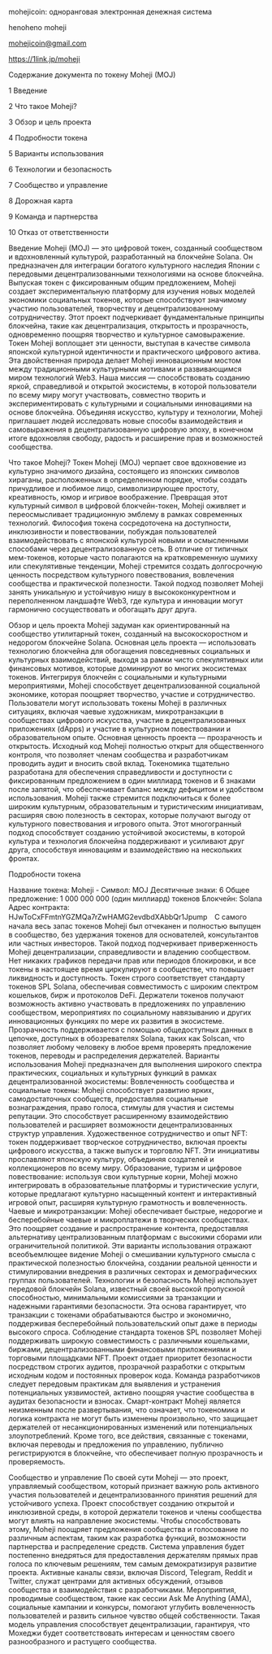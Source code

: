 mohejicoin: одноранговая электронная денежная система

henoheno moheji

mohejicoin@gmail.com

https://1link.jp/moheji

Содержание документа по токену Moheji (MOJ)

1 Введение

2 Что такое Moheji?

3 Обзор и цель проекта

4 Подробности токена

5 Варианты использования

6 Технологии и безопасность

7 Сообщество и управление

8 Дорожная карта

9 Команда и партнерства

10 Отказ от ответственности

Введение Moheji (MOJ) — это цифровой токен, созданный сообществом и вдохновленный культурой, разработанный на блокчейне Solana. Он предназначен для интеграции богатого культурного наследия Японии с передовыми децентрализованными технологиями на основе блокчейна. Выпуская токен с фиксированным общим предложением, Moheji создает экспериментальную платформу для изучения новых моделей экономики социальных токенов, которые способствуют значимому участию пользователей, творчеству и децентрализованному сотрудничеству. Этот проект подчеркивает фундаментальные принципы блокчейна, такие как децентрализация, открытость и прозрачность, одновременно поощряя творчество и культурное самовыражение. Токен Moheji воплощает эти ценности, выступая в качестве символа японской культурной идентичности и практического цифрового актива. Эта двойственная природа делает Moheji инновационным мостом между традиционными культурными мотивами и развивающимся миром технологий Web3. Наша миссия — способствовать созданию яркой, справедливой и открытой экосистемы, в которой пользователи по всему миру могут участвовать, совместно творить и экспериментировать с культурными и социальными инновациями на основе блокчейна. Объединяя искусство, культуру и технологии, Moheji приглашает людей исследовать новые способы взаимодействия и самовыражения в децентрализованную цифровую эпоху, в конечном итоге вдохновляя свободу, радость и расширение прав и возможностей сообщества.

Что такое Moheji? Токен Moheji (MOJ) черпает свое вдохновение из культурно значимого дизайна, состоящего из японских символов хираганы, расположенных в определенном порядке, чтобы создать причудливое и любимое лицо, символизирующее простоту, креативность, юмор и игривое воображение. Превращая этот культурный символ в цифровой блокчейн-токен, Moheji оживляет и переосмысливает традиционную эмблему в рамках современных технологий. Философия токена сосредоточена на доступности, инклюзивности и повествовании, побуждая пользователей взаимодействовать с японской культурой новыми и осмысленными способами через децентрализованную сеть. В отличие от типичных мем-токенов, которые часто полагаются на кратковременную шумиху или спекулятивные тенденции, Moheji стремится создать долгосрочную ценность посредством культурного повествования, вовлечения сообщества и практической полезности. Такой подход позволяет Moheji занять уникальную и устойчивую нишу в высококонкурентном и переполненном ландшафте Web3, где культура и инновации могут гармонично сосуществовать и обогащать друг друга.

Обзор и цель проекта Moheji задуман как ориентированный на сообщество утилитарный токен, созданный на высокоскоростном и недорогом блокчейне Solana. Основная цель проекта — использовать технологию блокчейна для обогащения повседневных социальных и культурных взаимодействий, выходя за рамки чисто спекулятивных или финансовых мотивов, которые доминируют во многих экосистемах токенов. Интегрируя блокчейн с социальными и культурными мероприятиями, Moheji способствует децентрализованной социальной экономике, которая поощряет творчество, участие и сотрудничество. Пользователи могут использовать токены Moheji в различных ситуациях, включая чаевые художникам, микротранзакции в сообществах цифрового искусства, участие в децентрализованных приложениях (dApps) и участие в культурном повествовании и образовательном опыте. Основная ценность проекта — прозрачность и открытость. Исходный код Moheji полностью открыт для общественного контроля, что позволяет членам сообщества и разработчикам проводить аудит и вносить свой вклад. Токеномика тщательно разработана для обеспечения справедливости и доступности с фиксированным предложением в один миллиард токенов и 6 знаками после запятой, что обеспечивает баланс между дефицитом и удобством использования. Moheji также стремится подключиться к более широким культурным, образовательным и туристическим инициативам, расширяя свою полезность в секторах, которые получают выгоду от культурного повествования и игрового опыта. Этот многогранный подход способствует созданию устойчивой экосистемы, в которой культура и технология блокчейна поддерживают и усиливают друг друга, способствуя инновациям и взаимодействию на нескольких фронтах.

Подробности токена

Название токена: Moheji - Символ: MOJ
Десятичные знаки: 6
Общее предложение: 1 000 000 000 (один миллиард) токенов
Блокчейн: Solana
Адрес контракта: HJwToCxFFmtnYGZMQa7rZwHAMG2evdbdXAbbQr1Jpump　С самого начала весь запас токенов Moheji был отчеканен и полностью выпущен в сообщество, без удержания токенов для основателей, консультантов или частных инвесторов. Такой подход подчеркивает приверженность Moheji децентрализации, справедливости и владению сообществом. Нет никаких графиков передачи прав или периодов блокировки, и все токены в настоящее время циркулируют в сообществе, что повышает ликвидность и доступность. Токен строго соответствует стандарту токенов SPL Solana, обеспечивая совместимость с широким спектром кошельков, бирж и протоколов DeFi. Держатели токенов получают возможность активно участвовать в предложениях по управлению сообществом, мероприятиях по социальному навязыванию и других инновационных функциях по мере их развития в экосистеме. Прозрачность поддерживается с помощью общедоступных данных в цепочке, доступных в обозревателях Solana, таких как Solscan, что позволяет любому человеку в любое время проверять предложение токенов, переводы и распределения держателей. Варианты использования Moheji предназначен для выполнения широкого спектра практических, социальных и культурных функций в рамках децентрализованной экосистемы:
Вовлеченность сообщества и социальные токены: Moheji способствует развитию ярких, самодостаточных сообществ, предоставляя социальные вознаграждения, право голоса, стимулы для участия и системы репутации. Это способствует расширенному взаимодействию пользователей и расширяет возможности децентрализованных структур управления.
Художественное сотрудничество и опыт NFT: токен поддерживает творческое сотрудничество, включая проекты цифрового искусства, а также выпуск и торговлю NFT. Эти инициативы прославляют японскую культуру, объединяя создателей и коллекционеров по всему миру.
Образование, туризм и цифровое повествование: используя свои культурные корни, Moheji можно интегрировать в образовательные платформы и туристические услуги, которые предлагают культурно насыщенный контент и интерактивный игровой опыт, расширяя культурную грамотность и вовлеченность.
Чаевые и микротранзакции: Moheji обеспечивает быстрые, недорогие и бесперебойные чаевые и микроплатежи в творческих сообществах. Это поощряет создание и распространение контента, предоставляя альтернативу централизованным платформам с высокими сборами или ограничительной политикой. Эти варианты использования отражают всеобъемлющее видение Moheji о смешивании культурного смысла с практической полезностью блокчейна, создании реальной ценности и стимулировании внедрения в различных секторах и демографических группах пользователей.
Технологии и безопасность Moheji использует передовой блокчейн Solana, известный своей высокой пропускной способностью, минимальными комиссиями за транзакции и надежными гарантиями безопасности. Эта основа гарантирует, что транзакции с токенами обрабатываются быстро и экономично, поддерживая бесперебойный пользовательский опыт даже в периоды высокого спроса. Соблюдение стандарта токенов SPL позволяет Moheji поддерживать широкую совместимость с различными кошельками, биржами, децентрализованными финансовыми приложениями и торговыми площадками NFT. Проект отдает приоритет безопасности посредством строгих аудитов, прозрачной разработки с открытым исходным кодом и постоянных проверок кода. Команда разработчиков следует передовым практикам для выявления и устранения потенциальных уязвимостей, активно поощряя участие сообщества в аудитах безопасности и взносах. Смарт-контракт Moheji является неизменным после развертывания, что означает, что токеномика и логика контракта не могут быть изменены произвольно, что защищает держателей от несанкционированных изменений или потенциальных злоупотреблений. Кроме того, все действия, связанные с токенами, включая переводы и предложения по управлению, публично регистрируются в блокчейне, что обеспечивает полную прозрачность и проверяемость.

Сообщество и управление По своей сути Moheji — это проект, управляемый сообществом, который признает важную роль активного участия пользователей и децентрализованного принятия решений для устойчивого успеха. Проект способствует созданию открытой и инклюзивной среды, в которой держатели токенов и члены сообщества могут влиять на направление экосистемы. Чтобы способствовать этому, Moheji поощряет предложения сообщества и голосование по различным аспектам, таким как разработка функций, возможности партнерства и распределение средств. Система управления будет постепенно внедряться для предоставления держателям прямых прав голоса по ключевым решениям, тем самым демократизируя развитие проекта. Активные каналы связи, включая Discord, Telegram, Reddit и Twitter, служат центрами для активных обсуждений, отзывов сообщества и взаимодействия с разработчиками. Мероприятия, проводимые сообществом, такие как сессии Ask Me Anything (AMA), социальные кампании и конкурсы, помогают углубить вовлеченность пользователей и развить сильное чувство общей собственности. Такая модель управления способствует децентрализации, гарантируя, что Мохеджи будет соответствовать интересам и ценностям своего разнообразного и растущего сообщества.
